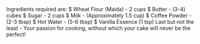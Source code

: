 Ingredients required are:
$ Wheat Flour (Maida) - 2 cups
$ Butter - (3-4) cubes
$ Sugar - 2 cups
$ Milk - (Approximately 1.5 cup)
$ Coffee Powder - (2-3 tbsp)
$ Hot Water - (5-6 tbsp)
$ Vanilla Essence (1 tsp)
Last but not the least - Your passion for cooking, without which your cake will never be the perfect!